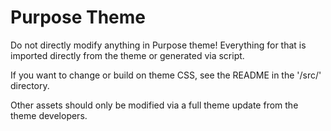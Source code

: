 Purpose Theme
=============

Do not directly modify anything in Purpose theme! Everything for that is imported directly from the theme or generated via script.

If you want to change or build on theme CSS, see the README in the '/src/' directory.

Other assets should only be modified via a full theme update from the theme developers.

